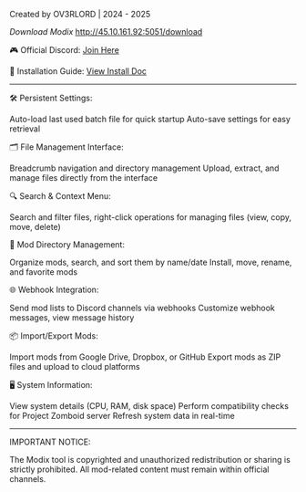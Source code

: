 Created by OV3RLORD | 2024 - 2025

*Download Modix* http://45.10.161.92:5051/download

🎮 Official Discord: [Join Here](https://discord.gg/EwWZUSR9tM)

📄 Installation Guide: [View Install Doc](http://45.10.161.92:5050/installation)

----------------------------------------------------------------------------------

🛠️ Persistent Settings:

Auto-load last used batch file for quick startup
Auto-save settings for easy retrieval

🗂️ File Management Interface:

Breadcrumb navigation and directory management
Upload, extract, and manage files directly from the interface

🔍 Search & Context Menu:

Search and filter files, right-click operations for managing files (view, copy, move, delete)

📂 Mod Directory Management:

Organize mods, search, and sort them by name/date
Install, move, rename, and favorite mods

🌐 Webhook Integration:

Send mod lists to Discord channels via webhooks
Customize webhook messages, view message history

📦 Import/Export Mods:

Import mods from Google Drive, Dropbox, or GitHub
Export mods as ZIP files and upload to cloud platforms

🖥️ System Information:

View system details (CPU, RAM, disk space)
Perform compatibility checks for Project Zomboid server
Refresh system data in real-time

----------------------------------------------------------------------------------

IMPORTANT NOTICE:

The Modix tool is copyrighted and unauthorized redistribution or sharing is strictly prohibited. All mod-related content must remain within official channels.
